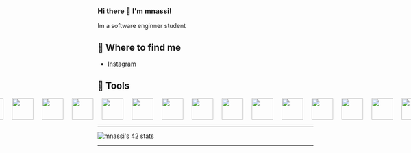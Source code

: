### Hi there 👋 I'm mnassi!

Im a software enginner student

## 📑 Where to find me
- [Instagram](https://www.instagram.com/med_nassi20/)

## 🤖 Tools
<link rel="stylesheet" type='text/css' href="https://cdn.jsdelivr.net/gh/devicons/devicon@latest/devicon.min.css" />
<div style="display: flex; justify-content: center; align-items: center; max-width: 350px; gap: 20px;">
  <img style="width: 50px; height: 50px;" src="https://cdn.jsdelivr.net/gh/devicons/devicon@latest/icons/aftereffects/aftereffects-original.svg" />
  <img style="width: 50px; height: 50px;" src="https://cdn.jsdelivr.net/gh/devicons/devicon@latest/icons/bash/bash-original.svg" />
  <img style="width: 50px; height: 50px;" src="https://cdn.jsdelivr.net/gh/devicons/devicon@latest/icons/bootstrap/bootstrap-original.svg" />
  <img style="width: 50px; height: 50px;" src="https://cdn.jsdelivr.net/gh/devicons/devicon@latest/icons/c/c-original.svg" />
  <img style="width: 50px; height: 50px;" src="https://cdn.jsdelivr.net/gh/devicons/devicon@latest/icons/cmake/cmake-original.svg" />
  <img style="width: 50px; height: 50px;" src="https://cdn.jsdelivr.net/gh/devicons/devicon@latest/icons/cplusplus/cplusplus-original.svg" />
  <img style="width: 50px; height: 50px;" src="https://cdn.jsdelivr.net/gh/devicons/devicon@latest/icons/docker/docker-original-wordmark.svg" />
  <img style="width: 50px; height: 50px;" src="https://cdn.jsdelivr.net/gh/devicons/devicon@latest/icons/figma/figma-original.svg" />
  <img style="width: 50px; height: 50px;" src="https://cdn.jsdelivr.net/gh/devicons/devicon@latest/icons/firebase/firebase-original.svg" />
  <img style="width: 50px; height: 50px;" src="https://cdn.jsdelivr.net/gh/devicons/devicon@latest/icons/git/git-original.svg" />
  <img style="width: 50px; height: 50px;" src="https://cdn.jsdelivr.net/gh/devicons/devicon@latest/icons/html5/html5-original.svg" />
  <img style="width: 50px; height: 50px;" src="https://cdn.jsdelivr.net/gh/devicons/devicon@latest/icons/homebrew/homebrew-original.svg" />
  <img style="width: 50px; height: 50px;" src="https://cdn.jsdelivr.net/gh/devicons/devicon@latest/icons/javascript/javascript-original.svg" />
  <img style="width: 50px; height: 50px;" src="https://cdn.jsdelivr.net/gh/devicons/devicon@latest/icons/linux/linux-original.svg" />
  <img style="width: 50px; height: 50px;" src="https://cdn.jsdelivr.net/gh/devicons/devicon@latest/icons/mariadb/mariadb-original-wordmark.svg" />
  <img style="width: 50px; height: 50px;" src="https://cdn.jsdelivr.net/gh/devicons/devicon@latest/icons/mysql/mysql-original.svg" />
  <img style="width: 50px; height: 50px;" src="https://cdn.jsdelivr.net/gh/devicons/devicon@latest/icons/nginx/nginx-original.svg" />
  <img style="width: 50px; height: 50px;" src="https://cdn.jsdelivr.net/gh/devicons/devicon@latest/icons/postgresql/postgresql-original.svg" />
  <img style="width: 50px; height: 50px;" src="https://cdn.jsdelivr.net/gh/devicons/devicon@latest/icons/postman/postman-original.svg" />   
  <img style="width: 50px; height: 50px;" src="https://cdn.jsdelivr.net/gh/devicons/devicon@latest/icons/python/python-original.svg" />
  <img style="width: 50px; height: 50px;" src="https://cdn.jsdelivr.net/gh/devicons/devicon@latest/icons/react/react-original.svg" />
  <img style="width: 50px; height: 50px;" src="https://cdn.jsdelivr.net/gh/devicons/devicon@latest/icons/tailwindcss/tailwindcss-original-wordmark.svg" />
  <img style="width: 50px; height: 50px;" src="https://cdn.jsdelivr.net/gh/devicons/devicon@latest/icons/typescript/typescript-original.svg" />    
  <img style="width: 50px; height: 50px;" src="https://cdn.jsdelivr.net/gh/devicons/devicon@latest/icons/vscode/vscode-original.svg" />
  <img style="width: 50px; height: 50px;" src="https://cdn.jsdelivr.net/gh/devicons/devicon@latest/icons/wordpress/wordpress-original.svg" />        
    
</div>

***********************************************************************************************************
![mnassi's 42 stats](https://badge.mediaplus.ma/naruto/mnassi)
***********************************************************************************************************
